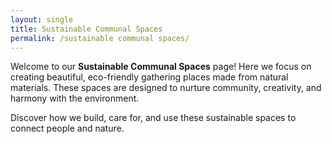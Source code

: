 ```yaml
---
layout: single
title: Sustainable Communal Spaces
permalink: /sustainable communal spaces/
---
```


Welcome to our **Sustainable Communal Spaces** page! Here we focus on creating beautiful, eco-friendly gathering places made from natural materials. These spaces are designed to nurture community, creativity, and harmony with the environment.

Discover how we build, care for, and use these sustainable spaces to connect people and nature.

